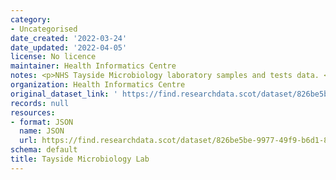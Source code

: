 ```yaml
---
category:
- Uncategorised
date_created: '2022-03-24'
date_updated: '2022-04-05'
license: No licence
maintainer: Health Informatics Centre
notes: <p>NHS Tayside Microbiology laboratory samples and tests data. </p>
organization: Health Informatics Centre
original_dataset_link: ' https://find.researchdata.scot/dataset/826be5be-9977-49f9-b6d1-83ed9de08ebe'
records: null
resources:
- format: JSON
  name: JSON
  url: https://find.researchdata.scot/dataset/826be5be-9977-49f9-b6d1-83ed9de08ebe/resource/826be5be-9977-49f9-b6d1-83ed9de08ebe/download/datadictionary.json
schema: default
title: Tayside Microbiology Lab
---
```

